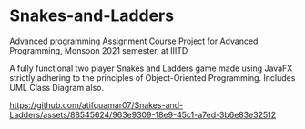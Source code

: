 # Snakes-and-Ladders
Advanced programming Assignment
Course Project for Advanced Programming, Monsoon 2021 semester, at IIITD

A fully functional two player Snakes and Ladders game made using JavaFX strictly adhering to the principles of Object-Oriented Programming. Includes UML Class Diagram also.


https://github.com/atifquamar07/Snakes-and-Ladders/assets/88545624/963e9309-18e9-45c1-a7ed-3b6e83e32512
